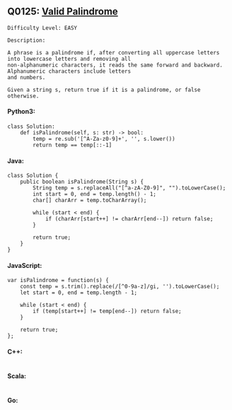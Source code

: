 ## Q0125: [Valid Palindrome](https://leetcode.com/problems/valid-palindrome/)

```
Difficulty Level: EASY
```

```
Description:

A phrase is a palindrome if, after converting all uppercase letters into lowercase letters and removing all
non-alphanumeric characters, it reads the same forward and backward. Alphanumeric characters include letters
and numbers.

Given a string s, return true if it is a palindrome, or false otherwise.
```

#### Python3:

```
class Solution:
    def isPalindrome(self, s: str) -> bool:
        temp = re.sub('[^A-Za-z0-9]+', '', s.lower())
        return temp == temp[::-1]
```

#### Java:

```
class Solution {
    public boolean isPalindrome(String s) {
        String temp = s.replaceAll("[^a-zA-Z0-9]", "").toLowerCase();
        int start = 0, end = temp.length() - 1;
        char[] charArr = temp.toCharArray();
        
        while (start < end) {
            if (charArr[start++] != charArr[end--]) return false;
        }
        
        return true;
    }
}
```

#### JavaScript:

```
var isPalindrome = function(s) {
    const temp = s.trim().replace(/[^0-9a-z]/gi, '').toLowerCase();
    let start = 0, end = temp.length - 1;
    
    while (start < end) {
        if (temp[start++] != temp[end--]) return false;
    }
    
    return true;
};
```

#### C++:

```

```

#### Scala:

```

```

#### Go:

```

```